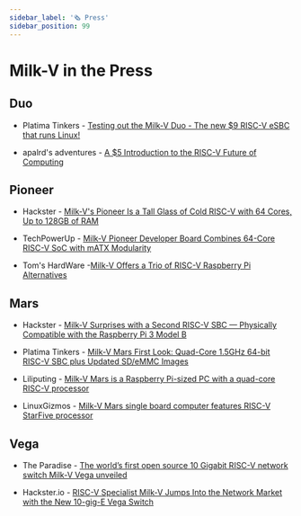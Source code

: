 ```yaml
---
sidebar_label: '🗞️ Press'
sidebar_position: 99
---
```


# Milk-V in the Press

## Duo
- Platima Tinkers - [Testing out the Milk-V Duo - The new $9 RISC-V eSBC that runs Linux!](https://www.youtube.com/watch?v=YqUtGk0DHbQ&utm_source=milkv.io)

- apalrd's adventures - [A $5 Introduction to the RISC-V Future of Computing](https://www.youtube.com/watch?v=z-GoLDQHYsE?utm_source=milkv.io)

## Pioneer

- Hackster - [Milk-V's Pioneer Is a Tall Glass of Cold RISC-V with 64 Cores, Up to 128GB of RAM](https://www.hackster.io/news/milk-v-s-pioneer-is-a-tall-glass-of-cold-risc-v-with-64-cores-up-to-128gb-of-ram-fabf9f22747f?utm_source=milkv.io)

- TechPowerUp - [Milk-V Pioneer Developer Board Combines 64-Core RISC-V SoC with mATX Modularity](https://www.techpowerup.com/308989/milk-v-pioneer-developer-board-combines-64-core-risc-v-soc-with-matx-modularity?utm_source=milkv.io)

- Tom's HardWare -[Milk-V Offers a Trio of RISC-V Raspberry Pi Alternatives](https://www.tomshardware.com/news/milk-v-offers-a-trio-of-risc-v-raspberry-pi-alternatives?utm_source=milkv.io)

## Mars
- Hackster - [Milk-V Surprises with a Second RISC-V SBC — Physically Compatible with the Raspberry Pi 3 Model B](https://www.hackster.io/news/milk-v-surprises-with-a-second-risc-v-sbc-physically-compatible-with-the-raspberry-pi-3-model-b-fa548a5908e8?utm_source=milkv.io)

- Platima Tinkers - [Milk-V Mars First Look: Quad-Core 1.5GHz 64-bit RISC-V SBC plus Updated SD/eMMC Images](https://www.youtube.com/watch?v=HuU0LbnTbFk&utm_source=milkv.io)

- Liliputing - [Milk-V Mars is a Raspberry Pi-sized PC with a quad-core RISC-V processor](https://liliputing.com/milk-v-mars-is-a-raspberry-pi-sized-pc-with-a-quad-core-risc-v-processor/?utm_source=milkv.io)

- LinuxGizmos - [Milk-V Mars single board computer features RISC-V StarFive processor](https://linuxgizmos.com/milk-v-mars-single-board-computer-features-risc-v-starfive-processor/?utm_source=milkv.io)

## Vega
- The Paradise - [The world’s first open source 10 Gigabit RISC-V network switch Milk-V Vega unveiled](https://theparadise.ng/the-worlds-first-open-source-10-gigabit-risc-v-network-switch-milk-v-vega-unveiled/?utm_source=milkv.io)

- Hackster.io - [RISC-V Specialist Milk-V Jumps Into the Network Market with the New 10-gig-E Vega Switch](https://www.hackster.io/news/risc-v-specialist-milk-v-jumps-into-the-network-market-with-the-new-10-gig-e-vega-switch-ef91693d20a3?utm_source=milkv.io)
